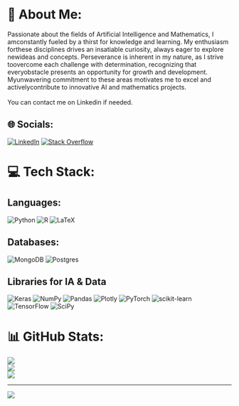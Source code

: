 # 💫 About Me:
Passionate about the fields of Artificial Intelligence and Mathematics, I amconstantly fueled by a thirst for knowledge and learning. My enthusiasm forthese disciplines drives an insatiable curiosity, always eager to explore newideas and concepts. Perseverance is inherent in my nature, as I strive toovercome each challenge with determination, recognizing that everyobstacle presents an opportunity for growth and development. Myunwavering commitment to these areas motivates me to excel and activelycontribute to innovative AI and mathematics projects.<br><br>You can contact me on Linkedin if needed.


## 🌐 Socials:
[![LinkedIn](https://img.shields.io/badge/LinkedIn-%230077B5.svg?logo=linkedin&logoColor=white)](https://www.linkedin.com/in/jules-andretti) [![Stack Overflow](https://img.shields.io/badge/-Stackoverflow-FE7A16?logo=stack-overflow&logoColor=white)](https://stackoverflow.com/users/20833448/jules-andretti) 

# 💻 Tech Stack:
## Languages:
![Python](https://img.shields.io/badge/python-3670A0?style=for-the-badge&logo=python&logoColor=ffdd54) ![R](https://img.shields.io/badge/r-%23276DC3.svg?style=for-the-badge&logo=r&logoColor=white) ![LaTeX](https://img.shields.io/badge/latex-%23008080.svg?style=for-the-badge&logo=latex&logoColor=white) 
## Databases:
![MongoDB](https://img.shields.io/badge/MongoDB-%234ea94b.svg?style=for-the-badge&logo=mongodb&logoColor=white) ![Postgres](https://img.shields.io/badge/postgres-%23316192.svg?style=for-the-badge&logo=postgresql&logoColor=white) 
## Libraries for IA & Data
![Keras](https://img.shields.io/badge/Keras-%23D00000.svg?style=for-the-badge&logo=Keras&logoColor=white) ![NumPy](https://img.shields.io/badge/numpy-%23013243.svg?style=for-the-badge&logo=numpy&logoColor=white) ![Pandas](https://img.shields.io/badge/pandas-%23150458.svg?style=for-the-badge&logo=pandas&logoColor=white) ![Plotly](https://img.shields.io/badge/Plotly-%233F4F75.svg?style=for-the-badge&logo=plotly&logoColor=white) ![PyTorch](https://img.shields.io/badge/PyTorch-%23EE4C2C.svg?style=for-the-badge&logo=PyTorch&logoColor=white) ![scikit-learn](https://img.shields.io/badge/scikit--learn-%23F7931E.svg?style=for-the-badge&logo=scikit-learn&logoColor=white) ![TensorFlow](https://img.shields.io/badge/TensorFlow-%23FF6F00.svg?style=for-the-badge&logo=TensorFlow&logoColor=white) ![SciPy](https://img.shields.io/badge/SciPy-%230C55A5.svg?style=for-the-badge&logo=scipy&logoColor=%white)
# 📊 GitHub Stats:
![](https://github-readme-stats.vercel.app/api?username=JAndretti&theme=dark&hide_border=false&include_all_commits=false&count_private=false)<br/>
![](https://github-readme-streak-stats.herokuapp.com/?user=JAndretti&theme=dark&hide_border=false)<br/>
![](https://github-readme-stats.vercel.app/api/top-langs/?username=JAndretti&theme=dark&hide_border=false&include_all_commits=false&count_private=false&layout=compact)

---
[![](https://visitcount.itsvg.in/api?id=JAndretti&icon=0&color=0)](https://visitcount.itsvg.in)
